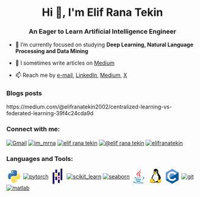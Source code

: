 <h1 align="center">Hi 👋, I'm Elif Rana Tekin</h1>
<h3 align="center">An Eager to Learn Artificial Intelligence Engineer</h3>


- 🌱 I’m currently focused on studying **Deep Learning, Natural Language Processing and Data Mining**

- 📝 I sometimes write articles on [Medium](https://medium.com/@elifranatekin2002)

- 📫 Reach me by [e-mail](mailto:elifranatekin2002@gmail.com), [LinkedIn](https://www.linkedin.com/in/elif-rana-tekin-61950529b/), [Medium](https://medium.com/@elifranatekin2002), [X](https://twitter.com/im_mRNA)

### Blogs posts
<!-- BLOG-POST-LIST:START --> https://medium.com/@elifranatekin2002/centralized-learning-vs-federated-learning-39f4c24cda9d
<!-- BLOG-POST-LIST:END -->

<h3 align="left">Connect with me:</h3>
<p align="left"> </p> 
<a href="mailto:elifranatekin2002@gmail.com" target="blank"><img align="center" src="https://upload.wikimedia.org/wikipedia/commons/4/4e/Gmail_Icon.png" alt="Gmail" height="30" width="40" /></a>
<a href="https://twitter.com/im_mRNA" target="blank"><img align="center" src="https://upload.wikimedia.org/wikipedia/commons/thumb/c/ce/X_logo_2023.svg/120px-X_logo_2023.svg.png" alt="im_mrna" height="30" width="40" /></a>
<a href="https://www.linkedin.com/in/elif-rana-tekin-61950529b/" target="blank"><img align="center" src="https://raw.githubusercontent.com/rahuldkjain/github-profile-readme-generator/master/src/images/icons/Social/linked-in-alt.svg" alt="elif rana tekin" height="30" width="40" /></a>
<a href="https://medium.com/@elifranatekin2002" target="blank"><img align="center" src="https://raw.githubusercontent.com/rahuldkjain/github-profile-readme-generator/master/src/images/icons/Social/medium.svg" alt="@elif rana tekin" height="30" width="40" /></a>
<a href="https://kaggle.com/elifranatekin" target="blank"><img align="center" src="https://raw.githubusercontent.com/rahuldkjain/github-profile-readme-generator/master/src/images/icons/Social/kaggle.svg" alt="elifranatekin" height="30" width="40" /></a>
</p>

<h3 align="left">Languages and Tools:</h3>
<p align="left"> </p> 
<a href="https://www.python.org" target="blank" rel="noreferrer"> <img align="center" src="https://raw.githubusercontent.com/devicons/devicon/master/icons/python/python-original.svg" alt="python" width="40" height="40"/></a> 
<a href="https://pytorch.org/" target="blank" rel="noreferrer"> <img align="center" src="https://www.vectorlogo.zone/logos/pytorch/pytorch-icon.svg" alt="pytorch" width="40" height="40"/></a> 
<a href="https://pandas.pydata.org/" target="blank" rel="noreferrer"> <img align="center" src="https://raw.githubusercontent.com/devicons/devicon/2ae2a900d2f041da66e950e4d48052658d850630/icons/pandas/pandas-original.svg" alt="pandas" width="40" height="40"/></a>  
<a href="https://scikit-learn.org/" target="blank" rel="noreferrer"> <img align="center" src="https://upload.wikimedia.org/wikipedia/commons/0/05/Scikit_learn_logo_small.svg" alt="scikit_learn" width="40" height="40"/></a> 
<a href="https://seaborn.pydata.org/" target="blank" rel="noreferrer"> <img align="center" src="https://seaborn.pydata.org/_images/logo-mark-lightbg.svg" alt="seaborn" width="40" height="40"/></a></a>  
<a href="https://www.java.com" target="blank" rel="noreferrer"> <img align="center" src="https://raw.githubusercontent.com/devicons/devicon/master/icons/java/java-original.svg" alt="java" width="40" height="40"/></a> 
<a href="https://www.linux.org/" target="blank" rel="noreferrer"> <img align="center" src="https://raw.githubusercontent.com/devicons/devicon/master/icons/linux/linux-original.svg" alt="linux" width="40" height="40"/></a> 
<a href="https://www.cprogramming.com/" target="blank" rel="noreferrer"> <img align="center" src="https://raw.githubusercontent.com/devicons/devicon/master/icons/c/c-original.svg" alt="c" width="40" height="40"/></a> 
<a href="https://git-scm.com/" target="blank" rel="noreferrer"> <img align="center" src="https://www.vectorlogo.zone/logos/git-scm/git-scm-icon.svg" alt="git" width="40" height="40"/></a> 
<a href="https://www.mathworks.com/" target="blank" rel="noreferrer"> <img align="center" src="https://upload.wikimedia.org/wikipedia/commons/2/21/Matlab_Logo.png" alt="matlab" width="40" height="40"/> 


